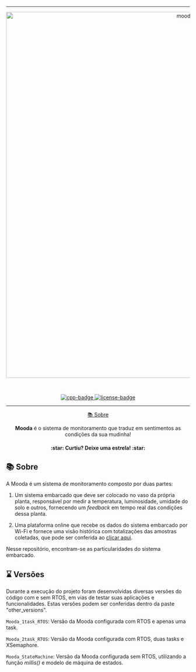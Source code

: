 ***

<p align="center">
   <img src="https://i.ibb.co/XYbxkCj/mooda-logo.png" alt="mooda-logo" width=1000 />
</p>

<br />

<p align="center">  
  <a href="https://platformio.org/">
    <img src="https://img.shields.io/badge/Cpp-00599C?style=for-the-badge&logo=cplusplus&logoColor=ffffff" alt="cpp-badge" />
  </a>
  <a href="https://github.com/gvmossato/mooda/blob/main/LICENSE">
    <img src="https://img.shields.io/github/license/gvmossato/mooda?color=blue&style=for-the-badge" alt="license-badge" />
  </a>
</p>

***

<p align="center">
  <a href="#-sobre">📚 Sobre</a>
</p>

<p align="center">
  <b>Mooda</b> é o sistema de monitoramento que traduz em sentimentos as condições da sua mudinha! 
</p>
  
<h4 align="center">
  :star: Curtiu? Deixe uma estrela! :star:
</h4>

## 📚 Sobre

A Mooda é um sistema de monitoramento composto por duas partes:

1. Um sistema embarcado que deve ser colocado no vaso da própria planta, responsável por medir a temperatura, luminosidade, umidade do solo e outros, fornecendo um *feedback* em tempo real das condições dessa planta.

2. Uma plataforma online que recebe os dados do sistema embarcado por Wi-Fi e fornece uma visão histórica com totalizações das amostras coletadas, que pode ser conferida ao [clicar aqui](https://github.com/gvmossato/mooda).

Nesse repositório, encontram-se as particularidades do sistema embarcado.

## ⌛ Versões

Durante a execução do projeto foram desenvolvidas diversas versões do código com e sem RTOS, em vias de testar suas aplicações e funcionalidades. Estas versões podem ser conferidas dentro da paste "other_versions".

`Mooda_1task_RTOS`: Versão da Mooda configurada com RTOS e apenas uma task.

`Mooda_2task_RTOS`: Versão da Mooda configurada com RTOS, duas tasks e XSemaphore.

`Mooda_StateMachine`: Versão da Mooda configurada sem RTOS, utilizando a função *millis()* e modelo de máquina de estados.
